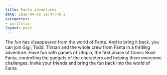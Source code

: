 ```yaml
---
title: Fanta adventures
date: 2016-04-06 19:47:48 Z
categories:
- portfolio
layout: post
---
```


The fun has disappeared from the world of Fanta. And to bring it back, you can join Gigi, Todd, Tristan and the whole crew from Fanta in a thrilling adventure. Have fun with games of Utopia, the first phase of Comic Book Fanta, controlling the gadgets of the characters and helping them overcome challenges.  Invite your friends and bring the fun back into the world of Fanta.
